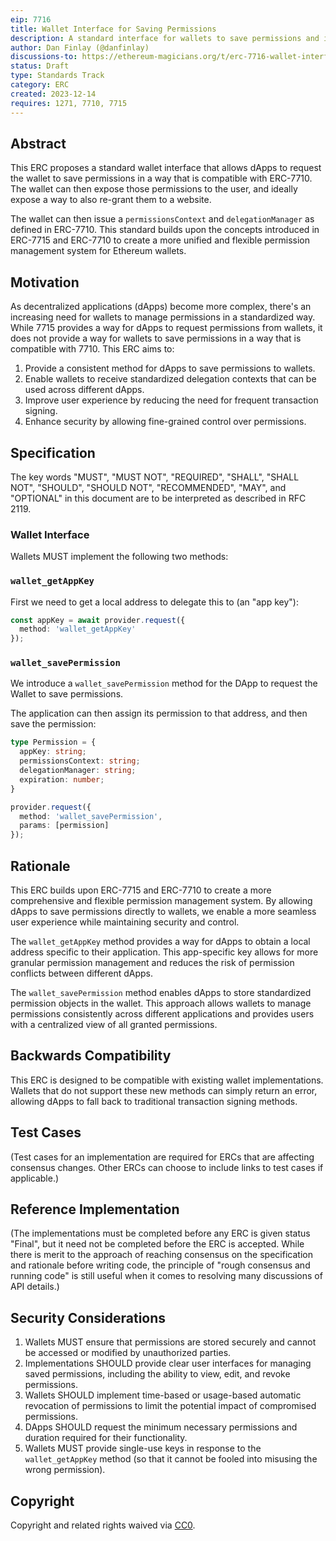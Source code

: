 ```yaml
---
eip: 7716
title: Wallet Interface for Saving Permissions
description: A standard interface for wallets to save permissions and issue delegation contexts
author: Dan Finlay (@danfinlay)
discussions-to: https://ethereum-magicians.org/t/erc-7716-wallet-interface-for-saving-permissions/XXXX
status: Draft
type: Standards Track
category: ERC
created: 2023-12-14
requires: 1271, 7710, 7715
---
```


## Abstract

This ERC proposes a standard wallet interface that allows dApps to request the wallet to save permissions in a way that is compatible with ERC-7710. The wallet can then expose those permissions to the user, and ideally expose a way to also re-grant them to a website.

The wallet can then issue a `permissionsContext` and `delegationManager` as defined in ERC-7710. This standard builds upon the concepts introduced in ERC-7715 and ERC-7710 to create a more unified and flexible permission management system for Ethereum wallets.

## Motivation

As decentralized applications (dApps) become more complex, there's an increasing need for wallets to manage permissions in a standardized way. While 7715 provides a way for dApps to request permissions from wallets, it does not provide a way for wallets to save permissions in a way that is compatible with 7710. This ERC aims to:

1. Provide a consistent method for dApps to save permissions to wallets.
2. Enable wallets to receive standardized delegation contexts that can be used across different dApps.
3. Improve user experience by reducing the need for frequent transaction signing.
4. Enhance security by allowing fine-grained control over permissions.

## Specification

The key words "MUST", "MUST NOT", "REQUIRED", "SHALL", "SHALL NOT", "SHOULD", "SHOULD NOT", "RECOMMENDED", "MAY", and "OPTIONAL" in this document are to be interpreted as described in RFC 2119.

### Wallet Interface

Wallets MUST implement the following two methods:

### `wallet_getAppKey`

First we need to get a local address to delegate this to (an "app key"):
```typescript
const appKey = await provider.request({
  method: 'wallet_getAppKey'
});
```

### `wallet_savePermission`

We introduce a `wallet_savePermission` method for the DApp to request the Wallet to save permissions.

The application can then assign its permission to that address, and then save the permission:

```typescript
type Permission = {
  appKey: string;
  permissionsContext: string;
  delegationManager: string;
  expiration: number;
}

provider.request({
  method: 'wallet_savePermission',
  params: [permission]
});
```

## Rationale

This ERC builds upon ERC-7715 and ERC-7710 to create a more comprehensive and flexible permission management system. By allowing dApps to save permissions directly to wallets, we enable a more seamless user experience while maintaining security and control.

The `wallet_getAppKey` method provides a way for dApps to obtain a local address specific to their application. This app-specific key allows for more granular permission management and reduces the risk of permission conflicts between different dApps.

The `wallet_savePermission` method enables dApps to store standardized permission objects in the wallet. This approach allows wallets to manage permissions consistently across different applications and provides users with a centralized view of all granted permissions.

## Backwards Compatibility

This ERC is designed to be compatible with existing wallet implementations. Wallets that do not support these new methods can simply return an error, allowing dApps to fall back to traditional transaction signing methods.

## Test Cases

(Test cases for an implementation are required for ERCs that are affecting consensus changes. Other ERCs can choose to include links to test cases if applicable.)

## Reference Implementation

(The implementations must be completed before any ERC is given status "Final", but it need not be completed before the ERC is accepted. While there is merit to the approach of reaching consensus on the specification and rationale before writing code, the principle of "rough consensus and running code" is still useful when it comes to resolving many discussions of API details.)

## Security Considerations

1. Wallets MUST ensure that permissions are stored securely and cannot be accessed or modified by unauthorized parties.
2. Implementations SHOULD provide clear user interfaces for managing saved permissions, including the ability to view, edit, and revoke permissions.
3. Wallets SHOULD implement time-based or usage-based automatic revocation of permissions to limit the potential impact of compromised permissions.
4. DApps SHOULD request the minimum necessary permissions and duration required for their functionality.
5. Wallets MUST provide single-use keys in response to the `wallet_getAppKey` method (so that it cannot be fooled into misusing the wrong permission).

## Copyright

Copyright and related rights waived via [CC0](../LICENSE.md).

